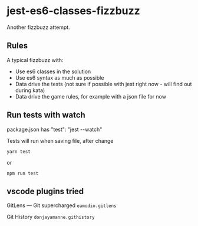 # jest-es6-classes-fizzbuzz

Another fizzbuzz attempt. 

## Rules
A typical fizzbuzz with:

* Use es6 classes in the solution
* Use es6 syntax as much as possible
* Data drive the tests (not sure if possible with jest right now - will find out during kata)
* Data drive the game rules, for example with a json file for now


## Run tests with watch

package.json has "test": "jest --watch"

Tests will run when saving file, after change

```yarn test```

or

```npm run test```


## vscode plugins tried

GitLens — Git supercharged ```eamodio.gitlens```

Git History ```donjayamanne.githistory```